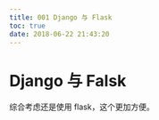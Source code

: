 ```yaml
---
title: 001 Django 与 Flask
toc: true
date: 2018-06-22 21:43:20
---
```

# Django 与 Falsk
综合考虑还是使用 flask，这个更加方便。
